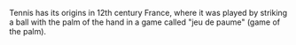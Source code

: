 Tennis has its origins in 12th century France, where it was played by striking a ball with the palm of the hand in a game called "jeu de paume" (game of the palm).
